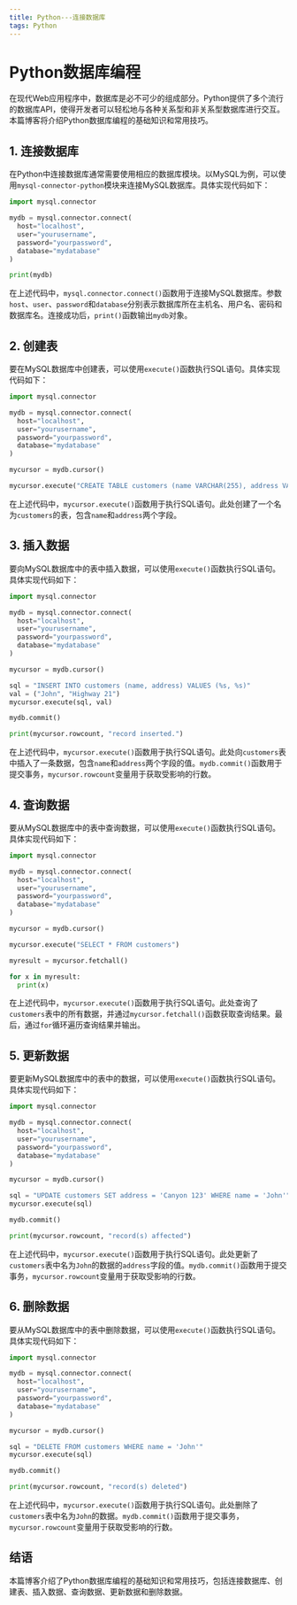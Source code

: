 ```yaml
---
title: Python---连接数据库
tags: Python
---
```



# Python数据库编程

在现代Web应用程序中，数据库是必不可少的组成部分。Python提供了多个流行的数据库API，使得开发者可以轻松地与各种关系型和非关系型数据库进行交互。本篇博客将介绍Python数据库编程的基础知识和常用技巧。<!--more-->

## 1. 连接数据库

在Python中连接数据库通常需要使用相应的数据库模块。以MySQL为例，可以使用`mysql-connector-python`模块来连接MySQL数据库。具体实现代码如下：

```python
import mysql.connector

mydb = mysql.connector.connect(
  host="localhost",
  user="yourusername",
  password="yourpassword",
  database="mydatabase"
)

print(mydb)
```

在上述代码中，`mysql.connector.connect()`函数用于连接MySQL数据库。参数`host`、`user`、`password`和`database`分别表示数据库所在主机名、用户名、密码和数据库名。连接成功后，`print()`函数输出`mydb`对象。

## 2. 创建表

要在MySQL数据库中创建表，可以使用`execute()`函数执行SQL语句。具体实现代码如下：

```python
import mysql.connector

mydb = mysql.connector.connect(
  host="localhost",
  user="yourusername",
  password="yourpassword",
  database="mydatabase"
)

mycursor = mydb.cursor()

mycursor.execute("CREATE TABLE customers (name VARCHAR(255), address VARCHAR(255))")
```

在上述代码中，`mycursor.execute()`函数用于执行SQL语句。此处创建了一个名为`customers`的表，包含`name`和`address`两个字段。

## 3. 插入数据

要向MySQL数据库中的表中插入数据，可以使用`execute()`函数执行SQL语句。具体实现代码如下：

```python
import mysql.connector

mydb = mysql.connector.connect(
  host="localhost",
  user="yourusername",
  password="yourpassword",
  database="mydatabase"
)

mycursor = mydb.cursor()

sql = "INSERT INTO customers (name, address) VALUES (%s, %s)"
val = ("John", "Highway 21")
mycursor.execute(sql, val)

mydb.commit()

print(mycursor.rowcount, "record inserted.")
```

在上述代码中，`mycursor.execute()`函数用于执行SQL语句。此处向`customers`表中插入了一条数据，包含`name`和`address`两个字段的值。`mydb.commit()`函数用于提交事务，`mycursor.rowcount`变量用于获取受影响的行数。

## 4. 查询数据

要从MySQL数据库中的表中查询数据，可以使用`execute()`函数执行SQL语句。具体实现代码如下：

```python
import mysql.connector

mydb = mysql.connector.connect(
  host="localhost",
  user="yourusername",
  password="yourpassword",
  database="mydatabase"
)

mycursor = mydb.cursor()

mycursor.execute("SELECT * FROM customers")

myresult = mycursor.fetchall()

for x in myresult:
  print(x)
```

在上述代码中，`mycursor.execute()`函数用于执行SQL语句。此处查询了`customers`表中的所有数据，并通过`mycursor.fetchall()`函数获取查询结果。最后，通过`for`循环遍历查询结果并输出。

## 5. 更新数据

要更新MySQL数据库中的表中的数据，可以使用`execute()`函数执行SQL语句。具体实现代码如下：

```python
import mysql.connector

mydb = mysql.connector.connect(
  host="localhost",
  user="yourusername",
  password="yourpassword",
  database="mydatabase"
)

mycursor = mydb.cursor()

sql = "UPDATE customers SET address = 'Canyon 123' WHERE name = 'John'"
mycursor.execute(sql)

mydb.commit()

print(mycursor.rowcount, "record(s) affected")
```

在上述代码中，`mycursor.execute()`函数用于执行SQL语句。此处更新了`customers`表中名为`John`的数据的`address`字段的值。`mydb.commit()`函数用于提交事务，`mycursor.rowcount`变量用于获取受影响的行数。

## 6. 删除数据

要从MySQL数据库中的表中删除数据，可以使用`execute()`函数执行SQL语句。具体实现代码如下：

```python
import mysql.connector

mydb = mysql.connector.connect(
  host="localhost",
  user="yourusername",
  password="yourpassword",
  database="mydatabase"
)

mycursor = mydb.cursor()

sql = "DELETE FROM customers WHERE name = 'John'"
mycursor.execute(sql)

mydb.commit()

print(mycursor.rowcount, "record(s) deleted")
```

在上述代码中，`mycursor.execute()`函数用于执行SQL语句。此处删除了`customers`表中名为`John`的数据。`mydb.commit()`函数用于提交事务，`mycursor.rowcount`变量用于获取受影响的行数。

## 结语

本篇博客介绍了Python数据库编程的基础知识和常用技巧，包括连接数据库、创建表、插入数据、查询数据、更新数据和删除数据。